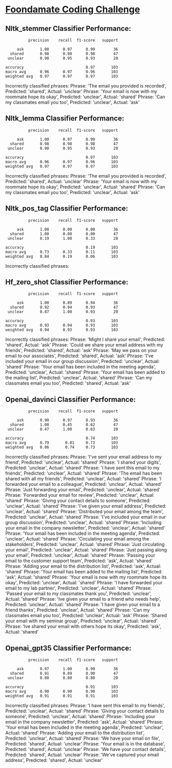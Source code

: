 # [Foondamate Coding Challenge](https://careers.foondamate.com/machine-learning-engineer-remote/foondamate-ml-engineer-coding-challenge-001)

## Nltk_stemmer Classifier Performance:

              precision    recall  f1-score   support

         ask       1.00      0.97      0.99        36
      shared       0.98      0.98      0.98        47
     unclear       0.90      0.95      0.93        20

    accuracy                           0.97       103
    macro avg      0.96      0.97      0.96       103
    weighted avg   0.97      0.97      0.97       103

Incorrectly classified phrases:
Phrase: 'The email you provided is recorded', Predicted: 'shared', Actual: 'unclear'
Phrase: 'Your email is now with my roommate hope its okay', Predicted: 'unclear', Actual: 'shared'
Phrase: 'Can my classmates email you too', Predicted: 'unclear', Actual: 'ask'

## Nltk_lemma Classifier Performance:

              precision    recall  f1-score   support

         ask       1.00      0.97      0.99        36
      shared       0.98      0.98      0.98        47
     unclear       0.90      0.95      0.93        20

    accuracy                           0.97       103
    macro avg      0.96      0.97      0.96       103
    weighted avg   0.97      0.97      0.97       103

Incorrectly classified phrases:
Phrase: 'The email you provided is recorded', Predicted: 'shared', Actual: 'unclear'
Phrase: 'Your email is now with my roommate hope its okay', Predicted: 'unclear', Actual: 'shared'
Phrase: 'Can my classmates email you too', Predicted: 'unclear', Actual: 'ask'

## Nltk_pos_tag Classifier Performance:

              precision    recall  f1-score   support

         ask       1.00      0.00      0.00        36
      shared       1.00      0.00      0.00        47
     unclear       0.19      1.00      0.33        20

    accuracy                           0.19       103
    macro avg      0.73      0.33      0.11       103
    weighted avg   0.84      0.19      0.06       103

Incorrectly classified phrases:
<TOO MANY>

## Hf_zero_shot Classifier Performance:

              precision    recall  f1-score   support

         ask       1.00      0.89      0.94        36
      shared       0.92      0.94      0.93        47
     unclear       0.87      1.00      0.93        20

    accuracy                           0.93       103
    macro avg      0.93      0.94      0.93       103
    weighted avg   0.94      0.93      0.93       103

Incorrectly classified phrases:
Phrase: 'Might I share your email', Predicted: 'shared', Actual: 'ask'
Phrase: 'Could we share your email address with my friends', Predicted: 'shared', Actual: 'ask'
Phrase: 'May we pass on your email to our associates', Predicted: 'shared', Actual: 'ask'
Phrase: 'I've included your email in our group discussion', Predicted: 'unclear', Actual: 'shared'
Phrase: 'Your email has been included in the meeting agenda', Predicted: 'unclear', Actual: 'shared'
Phrase: 'Your email has been added to the mailing list', Predicted: 'unclear', Actual: 'shared'
Phrase: 'Can my classmates email you too', Predicted: 'shared', Actual: 'ask'

## Openai_davinci Classifier Performance:

              precision    recall  f1-score   support

         ask       0.90      0.97      0.93        36
      shared       1.00      0.45      0.62        47
     unclear       0.47      1.00      0.63        20

    accuracy                           0.74       103
    macro avg      0.79       0.81     0.73       103
    weighted avg   0.86       0.74     0.73       103

Incorrectly classified phrases:
Phrase: 'I've sent your email address to my friend', Predicted: 'unclear', Actual: 'shared'
Phrase: 'I shared your digits', Predicted: 'unclear', Actual: 'shared'
Phrase: 'I have sent this email to my friends', Predicted: 'unclear', Actual: 'shared'
Phrase: 'The email has been shared with all my friends', Predicted: 'unclear', Actual: 'shared'
Phrase: 'I forwarded your email to a colleague', Predicted: 'unclear', Actual: 'shared'
Phrase: 'Just forwarding your email', Predicted: 'unclear', Actual: 'shared'
Phrase: 'Forwarded your email for review', Predicted: 'unclear', Actual: 'shared'
Phrase: 'Giving your contact details to someone', Predicted: 'unclear', Actual: 'shared'
Phrase: 'I've given your email address', Predicted: 'unclear', Actual: 'shared'
Phrase: 'Distributed your email among the team', Predicted: 'unclear', Actual: 'shared'
Phrase: 'I've included your email in our group discussion', Predicted: 'unclear', Actual: 'shared'
Phrase: 'Including your email in the company newsletter', Predicted: 'unclear', Actual: 'shared'
Phrase: 'Your email has been included in the meeting agenda', Predicted: 'unclear', Actual: 'shared'
Phrase: 'Circulating your email among the stakeholders', Predicted: 'unclear', Actual: 'shared'
Phrase: 'Just circulating your email', Predicted: 'unclear', Actual: 'shared'
Phrase: 'Just passing along your email', Predicted: 'unclear', Actual: 'shared'
Phrase: 'Passing your email to the customer support team', Predicted: 'ask', Actual: 'shared'
Phrase: 'Adding your email to the distribution list', Predicted: 'ask', Actual: 'shared'
Phrase: 'Your email has been added to the mailing list', Predicted: 'ask', Actual: 'shared'
Phrase: 'Your email is now with my roommate hope its okay', Predicted: 'unclear', Actual: 'shared'
Phrase: 'I have forwarded your email to my lab partner', Predicted: 'unclear', Actual: 'shared'
Phrase: 'Passed your email to my classmates thank you', Predicted: 'unclear', Actual: 'shared'
Phrase: 'Ive given your email to a friend who needs help', Predicted: 'unclear', Actual: 'shared'
Phrase: 'I have given your email to a friend thanks', Predicted: 'unclear', Actual: 'shared'
Phrase: 'Can my classmates email you too', Predicted: 'unclear', Actual: 'ask'
Phrase: 'Shared your email with my seminar group', Predicted: 'unclear', Actual: 'shared'
Phrase: 'Ive shared your email with others hope its okay', Predicted: 'ask', Actual: 'shared'

## Openai_gpt35 Classifier Performance:

              precision    recall  f1-score   support

         ask       0.97      1.00      0.99        36
      shared       0.91      0.89      0.90        47
     unclear       0.80      0.80      0.80        20

    accuracy                           0.91       103
    macro avg      0.90      0.90      0.90       103
    weighted avg   0.91      0.91      0.91       103

Incorrectly classified phrases:
Phrase: 'I have sent this email to my friends', Predicted: 'unclear', Actual: 'shared'
Phrase: 'Giving your contact details to someone', Predicted: 'unclear', Actual: 'shared'
Phrase: 'Including your email in the company newsletter', Predicted: 'ask', Actual: 'shared'
Phrase: 'Your email has been included in the meeting agenda', Predicted: 'unclear', Actual: 'shared'
Phrase: 'Adding your email to the distribution list', Predicted: 'unclear', Actual: 'shared'
Phrase: 'We have your email on file', Predicted: 'shared', Actual: 'unclear'
Phrase: 'Your email is in the database', Predicted: 'shared', Actual: 'unclear'
Phrase: 'We have your contact details', Predicted: 'shared', Actual: 'unclear'
Phrase: 'We've captured your email address', Predicted: 'shared', Actual: 'unclear'

